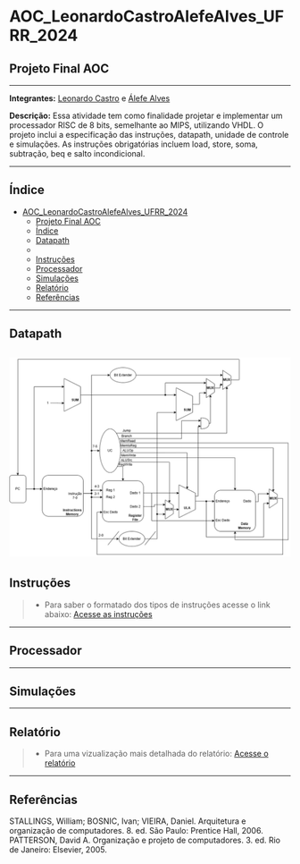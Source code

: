 # AOC_LeonardoCastroAlefeAlves_UFRR_2024

## Projeto Final AOC

---

**Integrantes:** [Leonardo Castro](https://github.com/thetwelvedev) e [Álefe Alves](https://github.com/AlefeAlvesC)

**Descrição:** Essa atividade tem como finalidade projetar e implementar um processador RISC de 8 bits, semelhante ao MIPS, utilizando VHDL. O projeto inclui a especificação das instruções, datapath, unidade de controle e simulações. As instruções obrigatórias incluem load, store, soma, subtração, beq e salto incondicional.

---

## Índice
- [AOC\_LeonardoCastroAlefeAlves\_UFRR\_2024](#aoc_leonardocastroalefealves_ufrr_2024)
  - [Projeto Final AOC](#projeto-final-aoc)
  - [Índice](#índice)
  - [Datapath](#datapath)
  - [](#)
  - [Instruções](#instruções)
  - [Processador](#processador)
  - [Simulações](#simulações)
  - [Relatório](#relatório)
  - [Referências](#referências)

---

## Datapath

![Imagem do Datapath](/datapath/datapath-view.png)
---

## Instruções

> * Para saber o formatado dos tipos de instruções acesse o link abaixo:
[Acesse as instruções](/instrucoes/instruções.pdf)

---

## Processador

---

## Simulações

---

## Relatório

> * Para uma vizualização mais detalhada do relatório: 
[Acesse o relatório](/relatorio/relatório-trabalho-final-aoc.docx)

---

## Referências

STALLINGS, William; BOSNIC, Ivan; VIEIRA, Daniel. Arquitetura e organização de computadores. 8. ed. São Paulo: Prentice Hall, 2006.
PATTERSON, David A. Organização e projeto de computadores. 3. ed. Rio de Janeiro: Elsevier, 2005.
